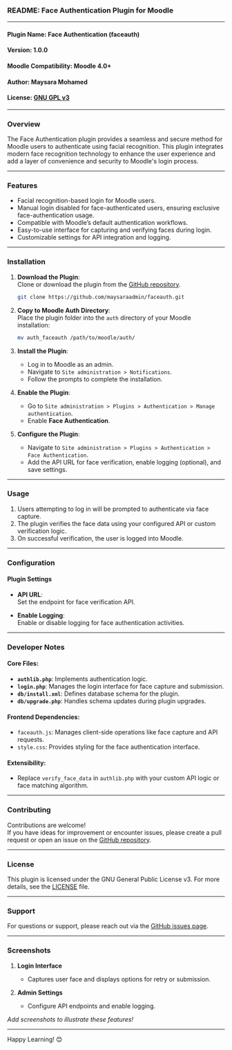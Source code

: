 ### README: Face Authentication Plugin for Moodle

---

#### **Plugin Name**: Face Authentication (faceauth)  
#### **Version**: 1.0.0  
#### **Moodle Compatibility**: Moodle 4.0+  
#### **Author**: Maysara Mohamed 
#### **License**: [GNU GPL v3](http://www.gnu.org/copyleft/gpl.html)  

---

### **Overview**

The Face Authentication plugin provides a seamless and secure method for Moodle users to authenticate using facial recognition. This plugin integrates modern face recognition technology to enhance the user experience and add a layer of convenience and security to Moodle's login process.

---

### **Features**
- Facial recognition-based login for Moodle users.
- Manual login disabled for face-authenticated users, ensuring exclusive face-authentication usage.
- Compatible with Moodle’s default authentication workflows.
- Easy-to-use interface for capturing and verifying faces during login.
- Customizable settings for API integration and logging.

---

### **Installation**

1. **Download the Plugin**:  
   Clone or download the plugin from the [GitHub repository](https://github.com/maysaraadmin/faceauth).

   ```bash
   git clone https://github.com/maysaraadmin/faceauth.git
   ```

2. **Copy to Moodle Auth Directory**:  
   Place the plugin folder into the `auth` directory of your Moodle installation:

   ```bash
   mv auth_faceauth /path/to/moodle/auth/
   ```

3. **Install the Plugin**:  
   - Log in to Moodle as an admin.  
   - Navigate to `Site administration > Notifications`.  
   - Follow the prompts to complete the installation.

4. **Enable the Plugin**:  
   - Go to `Site administration > Plugins > Authentication > Manage authentication`.  
   - Enable **Face Authentication**.

5. **Configure the Plugin**:  
   - Navigate to `Site administration > Plugins > Authentication > Face Authentication`.  
   - Add the API URL for face verification, enable logging (optional), and save settings.

---

### **Usage**

1. Users attempting to log in will be prompted to authenticate via face capture.  
2. The plugin verifies the face data using your configured API or custom verification logic.  
3. On successful verification, the user is logged into Moodle.

---

### **Configuration**

#### **Plugin Settings**
- **API URL**:  
  Set the endpoint for face verification API.
  
- **Enable Logging**:  
  Enable or disable logging for face authentication activities.

---

### **Developer Notes**

#### **Core Files**:
- **`authlib.php`**: Implements authentication logic.
- **`login.php`**: Manages the login interface for face capture and submission.
- **`db/install.xml`**: Defines database schema for the plugin.
- **`db/upgrade.php`**: Handles schema updates during plugin upgrades.

#### **Frontend Dependencies**:
- `faceauth.js`: Manages client-side operations like face capture and API requests.
- `style.css`: Provides styling for the face authentication interface.

#### **Extensibility**:
- Replace `verify_face_data` in `authlib.php` with your custom API logic or face matching algorithm.

---

### **Contributing**

Contributions are welcome!  
If you have ideas for improvement or encounter issues, please create a pull request or open an issue on the [GitHub repository](https://github.com/maysaraadmin/faceauth).

---

### **License**

This plugin is licensed under the GNU General Public License v3. For more details, see the [LICENSE](https://www.gnu.org/licenses/gpl-3.0.html) file.

---

### **Support**

For questions or support, please reach out via the [GitHub issues page](https://github.com/maysaraadmin/faceauth/issues).

--- 

### **Screenshots**

1. **Login Interface**  
   - Captures user face and displays options for retry or submission.  

2. **Admin Settings**  
   - Configure API endpoints and enable logging.  

*Add screenshots to illustrate these features!*

---

Happy Learning! 😊
